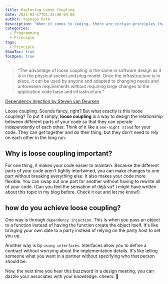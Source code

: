 ```yaml
---
title: Exploring Loose Coupling
date: 2023-03-27T01:25:00-04:00
author: Yoonsoo Park
description: "When it comes to coding, there are certain principles that should be followed. One of them is loose coupling."
categories:
  - Programming
  - Principle
tags:
  - Principle
ShowToc: true
TocOpen: true
---
```


> “The advantage of loose coupling is the same in software design as it is in the physical socket and plug model:
> Once the infrastructure is in place,
> it can be used by anyone and adapted to changing needs and unforeseen requirements
> without requiring large changes to the application code base and infrastructure.”

[Dependency Injection by Steven van Deursen](https://www.amazon.com/Dependency-Injection-Principles-Practices-Patterns/dp/161729473X)

Loose coupling. Sounds fancy, right? But what exactly is this loose coupling?
To put it simply, **loose coupling** is a way to design the relationship between different parts of your code so that they can operate independently of each other. Think of it like a `one-night stand` for your code. They can get together and do their thing, but they don't need to rely on each other in the long run.

## Why is loose coupling important?

For one thing, it makes your code easier to maintain. Because the different parts of your code aren't tightly intertwined, you can make changes to one part without breaking everything else. It also makes your code more flexible. You can swap out one part for another without having to rewrite all of your code.
(Can you feel the sensation of déjà vu? I might have written about this topic in my blog before. Check it out and let me know!)

## how do you achieve loose coupling?

One way is through `dependency injection`. This is when you pass an object to a function instead of having the function create the object itself. It's like bringing your own date to a party instead of relying on the party host to set you up.

Another way is by `using interfaces`. Interfaces allow you to define a contract without worrying about the implementation details. It's like telling someone what you want in a partner without specifying who that person should be.

Now, the next time you hear this buzzword in a design meeting, you can dazzle your associates with your knowledge. cheers. 🍺
